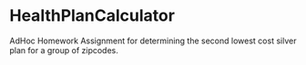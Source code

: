 # HealthPlanCalculator
AdHoc Homework Assignment for determining the second lowest cost silver plan for a group of zipcodes.
